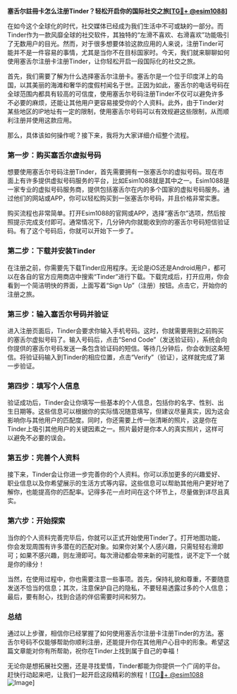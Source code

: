 **塞舌尔註冊卡怎么注册Tinder？轻松开启你的国际社交之旅[[TG💪+ @esim1088](https://t.me/s/esim1088)]**

在如今这个全球化的时代，社交媒体已经成为我们生活中不可或缺的一部分。而Tinder作为一款风靡全球的社交软件，其独特的“左滑不喜欢、右滑喜欢”功能吸引了无数用户的目光。然而，对于很多想要体验这款应用的人来说，注册Tinder可能并不是一件容易的事情，尤其是当你不在目标国家时。今天，我们就来聊聊如何使用塞舌尔注册卡注册Tinder，让你轻松开启一段国际化的社交之旅。

首先，我们需要了解为什么选择塞舌尔注册卡。塞舌尔是一个位于印度洋上的岛国，以其美丽的海滩和奢华的度假村闻名于世。正因为如此，塞舌尔的电话号码在全球范围内都具有较高的可信度，使用塞舌尔号码注册Tinder不仅可以避免许多不必要的麻烦，还能让其他用户更容易接受你的个人资料。此外，由于Tinder对某些地区的IP地址有一定的限制，使用塞舌尔号码可以有效规避这些限制，从而顺利注册并使用这款应用。

那么，具体该如何操作呢？接下来，我将为大家详细介绍整个流程。

### 第一步：购买塞舌尔虚拟号码

想要使用塞舌尔号码注册Tinder，首先需要拥有一张塞舌尔的虚拟号码。现在市面上有许多提供虚拟号码服务的平台，比如Esim1088就是其中之一。Esim1088是一家专业的虚拟号码服务商，提供包括塞舌尔在内的多个国家的虚拟号码服务。通过他们的网站或APP，你可以轻松购买到一张塞舌尔号码，并且价格非常实惠。

购买流程也非常简单。打开Esim1088的官网或APP，选择“塞舌尔”选项，然后按照提示完成支付即可。通常情况下，几分钟内你就能收到你的塞舌尔号码短信验证码。有了这个号码后，你就可以开始下一步了。

### 第二步：下载并安装Tinder

在注册之前，你需要先下载Tinder应用程序。无论是iOS还是Android用户，都可以在各自的官方应用商店中搜索“Tinder”进行下载。下载完成后，打开应用，你会看到一个简洁明快的界面，上面写着“Sign Up”（注册）按钮。点击它，开始你的注册之旅。

### 第三步：输入塞舌尔号码并验证

进入注册页面后，Tinder会要求你输入手机号码。这时，你就需要用到之前购买的塞舌尔虚拟号码了。输入号码后，点击“Send Code”（发送验证码），系统会向你提供的塞舌尔号码发送一条包含验证码的短信。等待几分钟后，你会收到这条短信。将验证码输入到Tinder的相应位置，点击“Verify”（验证），这样就完成了第一步验证。

### 第四步：填写个人信息

验证成功后，Tinder会让你填写一些基本的个人信息，包括你的名字、性别、出生日期等。这些信息可以根据你的实际情况随意填写，但建议尽量真实，因为这会影响你与其他用户的匹配度。同时，你还需要上传一张清晰的照片，这是你在Tinder上吸引其他用户的关键因素之一。照片最好是你本人的真实照片，这样可以避免不必要的误会。

### 第五步：完善个人资料

接下来，Tinder会让你进一步完善你的个人资料。你可以添加更多的兴趣爱好、职业信息以及你希望展示的生活方式等内容。这些信息可以帮助其他用户更好地了解你，也能提高你的匹配率。记得多花一点时间在这个环节上，尽量做到详尽且真实。

### 第六步：开始探索

当你的个人资料完善完毕后，你就可以正式开始使用Tinder了。打开地图功能，你会发现周围有许多潜在的匹配对象。如果你对某个人感兴趣，只需轻轻右滑即可；如果不感兴趣，则左滑即可。每次滑动都会带来新的可能性，说不定下一个就是你的缘分！

当然，在使用过程中，你也需要注意一些事项。首先，保持礼貌和尊重，不要随意发送不恰当的信息；其次，注意保护自己的隐私，不要轻易透露过多的个人信息；最后，要有耐心，找到合适的伴侣需要时间和努力。

### 总结

通过以上步骤，相信你已经掌握了如何使用塞舌尔注册卡注册Tinder的方法。塞舌尔号码不仅能够帮助你顺利注册，还能提升你在其他用户心目中的形象。希望这篇文章能对你有所帮助，祝你在Tinder上找到属于自己的幸福！

无论你是想拓展社交圈，还是寻找爱情，Tinder都能为你提供一个广阔的平台。赶快行动起来吧，让我们一起开启这段精彩的旅程！[[TG💪+ @esim1088](https://t.me/s/esim1088) ![Image](https://i.postimg.cc/4NQfJmqS/Snipaste-2025-05-13-00-14-12.png)]